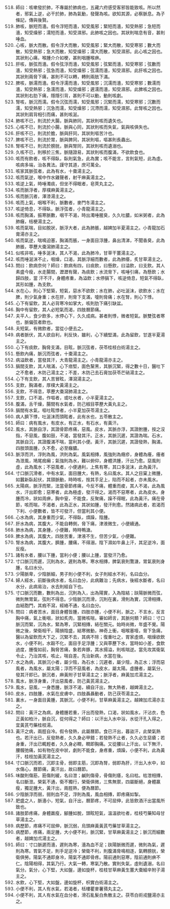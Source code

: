 518. 師曰：咳嗽發於肺，不專屬於肺病也，五藏六府感受客邪皆能致咳。所以然者，邪氣上逆，必干於肺，肺為氣動，發聲為咳。欲知其源，必察脈息。為子條記，傳與後賢。
519. 肺咳，脈短而濇。假令浮短而濇，知受風邪；緊短而濇，知受熱邪；急短而濇，知受燥邪；濡短而濇，知受濕邪。此肺咳之因也。其狀則喘息有音，甚則唾血。
520. 心咳，脈大而散。假令浮大而散，知受風邪；緊大而散，知受寒邪；數大而散，知受熱邪；急大而散，知受燥邪；濡大而散，知受濕邪。此心咳之因也。其狀則心痛，喉腫介介如梗，甚則咽腫喉痹。
521. 肝咳，脈弦而濇。假令弦浮而濇，知受風邪；弦緊而濇，知受寒邪；弦數而濇，知受熱邪；弦急而濇，知受燥邪；弦濡而濇，知受濕邪。此肝咳之因也。其狀則兩脅下痛，甚則不可以轉，轉則兩胠下滿。
522. 脾咳，脈濡而濇。假令浮濡而濇，知受風邪；沉濡而濇，知受寒邪；數濡而濇，知受熱邪；急濡而濇，知受燥邪；遲濡而濇，知受濕邪。此脾咳之因也。其狀則右肋下痛，隱隱引背，甚則不可以動，動則咳劇。
523. 腎咳，脈沉而濡。假令沉弦而濡，知受風邪；沉緊而濡，知受寒邪；沉數而濡，知受熱邪；沉急而濡，知受燥邪；沉滯而濡，知受濕邪。此腎咳之因也。其狀則肩背相引而痛，甚則咳涎。
524. 肺咳不已，則流於大腸，脈與肺同，其狀則咳而遺矢也。
525. 心咳不已，則流於小腸，脈與心同，其狀則咳而失氣，氣與咳俱失也。
526. 肝咳不已，則流於膽，脈與肝同，其狀則嘔苦汁也。
527. 脾咳不已，則流於胃，脈與脾同，其狀則嘔，嘔甚則長蟲出。
528. 腎咳不已，則流於膀胱，脈與腎同，其狀則咳而遺溺也。
529. 久咳不已，則移於三焦，脈隨證易，其狀則咳而腹滿，不欲飲食也。
530. 咳而有飲者，咳不得臥，臥則氣急，此為實；咳不能言，言則氣短，此為虛。咳病多端，治各異法。謹守其道，庶可萬全。
531. 咳家其脈弦者，此為有水，十棗湯主之。
532. 咳而氣逆，喉中作水雞聲者，射干麻黃湯主之。
533. 咳逆上氣，時唾濁痰，但坐不得眠者，皂莢丸主之。
534. 咳而脈浮者，厚樸麻黃湯主之。
535. 咳而脈沉者，澤漆湯主之。
536. 咳而上氣，咽喉不利，脈數者，麥門冬湯主之。
537. 咳逆倚息，不得臥，脈浮弦者，小青龍湯主之。
538. 咳而胸滿，振寒脈數，咽干不渴，時出濁唾腥臭，久久吐膿，如米粥者，此為肺癰，桔梗湯主之。
539. 咳而氣喘，目如脫狀，脈浮大者，此為肺脹，越婢加半夏湯主之。小青龍加石膏湯亦主之。
540. 咳而氣逆，喘鳴迫塞，胸滿而脹，一身面目浮腫，鼻出清涕，不聞香臭，此為肺脹，葶藶大棗瀉肺湯主之。
541. 似咳非咳，唾多涎沫，其人不渴，此為肺冷，甘草干薑湯主之。
542. 咳而唾涎沫不止，咽燥，口渴，其脈浮細而數者，此為肺痿，炙甘草湯主之。
543. 問曰：飲病奈何？師曰：飲病有四，曰痰飲，曰懸飲，曰溢飲，曰支飲。其人素盛今瘦，水走腸間，瀝瀝有聲，為痰飲；水流脅下，咳唾引痛，為懸飲；水歸四肢，當 汗不汗，身體疼重，為溢飲；水停膈下，咳逆倚息，短氣不得臥，其形如腫，為支飲。
544. 水在心，則心下堅築，短氣，惡水不欲飲；水在肺，必吐涎沫，欲飲水；水在脾，則少氣身重；水在肝，則脅下支滿，嚏則脅痛；水在腎，則心下悸。
545. 心下有留飲，其人必背寒冷如掌大，咳則肋下痛引缺盆。
546. 胸中有留飲，其人必短氣而渴，四肢曆節痛。
547. 夫平人，食少飲多，水停心下，久久成病。甚者則悸，微者短氣。脈雙弦者寒也，脈偏弦者飲也。
548. 夫短氣，有微飲者，當從小便去之。
549. 病者脈伏，其人欲自利，利反快，雖利，心下續堅滿，此為留飲，甘遂半夏湯主之。
550. 心下有痰飲，胸脅支滿，目眩，脈沉弦者，茯苓桂枝白術湯主之。
551. 懸飲內痛，脈沉而弦者，十棗湯主之。
552. 病溢飲者，當發其汗，大青龍湯主之。小青龍湯亦主之。
553. 膈間支飲，其人喘滿，心下痞堅，面色黧黑，其脈沉緊，得之數十日，醫吐下之不愈者，木防己湯主之；不差，木防己去石膏加茯苓芒硝湯主之。
554. 心下有支飲，其人苦冒眩，澤瀉湯主之。
555. 支飲，胸滿者，厚樸大黃湯主之。
556. 支飲，不得息，葶藶大棗瀉肺湯主之。
557. 支飲，口不渴，作嘔者，或吐水者，小半夏湯主之。
558. 腹滿，舌干燥，腸間有水氣者，防己椒目葶藶大黃丸主之。
559. 膈間有水氣，嘔吐眩悸者，小半夏加茯苓湯主之。
560. 病人臍下悸，吐涎沫而頭眩者，此有水也，五苓散主之。
561. 師曰：病有風水，有皮水，有正水，有石水，有黃汗。
562. 風水，其脈自浮，其證骨節疼痛，惡風。皮水，其脈亦浮，其證胕腫，按之沒指，不惡風，腹如鼓，不渴，當發其汗。正水，其脈沉遲，其證為喘。石水，其脈自沉，其證腹滿不喘，當利其小便。黃汗，其脈沉遲，其證發熱，胸滿，四肢頭面腫，久不愈，必至癰膿。
563. 脈浮而洪，浮則為風，洪則為氣。風氣相摶，風強則為癮疹，身體為癢，癢者為泄風，鳩尾痂癩；氣強則為水，難以俯仰，身體洪腫，汗出乃愈。惡風則虛，此為風水；不惡風者，小便通利，上焦有寒，其口多涎沫，此為黃汗。
564. 寸口脈沉滑者，中有水氣，面目腫大，有熱，名曰風水。其人之目窠上微腫，如蠶新臥起伏，其頸脈動，時時咳，按其手足上，陷而不起者，亦未風水。
565. 太陽病，脈浮而緊，法當骨節疼痛，今反不痛，體重而痠，其人不渴，此為風水，汗出即愈；惡寒者，此為極虛，發汗得之。渴而不惡寒者，此為皮水。身腫而冷，狀如周痹，胸中窒，不能食，反聚痛，躁不得眠，此為黃汗。痛在骨節，咳而喘，不渴者，此為正水，其狀如腫，發汗則愈。然諸病此者，若渴而下利、小便數者，皆不可發汗，但當利其小便。
566. 心水為病，其身重而少氣，不得臥，煩躁，陰腫。
567. 肝水為病，其腹大，不能自轉側，脅下痛，津液微生，小便續通。
568. 肺水為病，其身腫，小便難，時時鴨溏。
569. 脾水為病，其腹大，四肢苦重，津液不生，但苦少氣，小便難。
570. 腎水為病，其腹大，臍腫，腰痛，不得溺，陰下濕如牛鼻上汗，其足逆冷，面反瘦。
571. 諸有水者，腰以下腫，當利小便；腰以上腫，當發汗乃愈。
572. 寸口脈沉而遲，沉則為水，遲則為寒。寒水相摶，脾氣衰則鶩溏，胃氣衰則身腫，名曰水分。
573. 少陽脈卑，少陰脈細，男子則小便不利，女子則經水不利，名曰血分。
574. 婦人經水，前斷後病水者，名曰血分，此病難治；先病水，後經水斷者，名曰水分，此病易治，水去則經自下也。
575. 寸口脈沉而數，數則為出，沉則為入，出為陽實，入為陰結；趺陽脈微而弦，微則無胃氣，弦則不得息。少陰脈沉而滑，沉則在裏，滑則為實，沉滑相摶，血結胞門，其瘕不瀉，經絡不通，名曰血分。
576. 問曰：病者苦水，面目身體皆腫，四肢亦腫，小便不利，脈之，不言水，反言胸中痛，氣上衝咽，狀如炙肉，當微咳喘，審如師言，其脈何類？師曰：寸口脈沉而緊，沉為水，緊為寒，沉緊相摶，結在關元。始時尚微，年盛不覺。陽微之後，榮衛相干，陽損陰盛，結寒微動，神奇上衝，咽喉塞噎，脅下急痛，醫以為留飲而大下之，沉緊不去，其病不除；復重吐之，胃家虛煩，咽燥欲飲水，小便不利，水穀不化，面目手足浮腫；又與葶藶下水，當時如小差，食飲過度，腫復如前，胸脅苦痛，象若奔豚，其水揚溢，則咳喘逆。當先攻其衛氣令止，乃治其咳，咳止，喘自差。先治新病，水當在後。
577. 水之為病，其脈沉小者，屬少陰，為石水；沉遲者，屬少陰，為正水；浮而惡風者，為風水，屬太陽；浮而不惡風者，為皮水，屬太陽。虛腫者，屬氣分，發其汗即已。脈沉者，麻黃附子甘草湯主之；脈浮者，麻黃加朮湯主之。
578. 風水，脈浮身重，汗出惡風者，防己黃芪湯主之。
579. 風水，惡風，一身悉腫，脈浮不渴，續自汗出，無大熱者，越婢湯主之。
580. 皮水，四肢腫，水氣在皮膚中，四肢聶聶動者，防己茯苓湯主之。
581. 裏水，一身面目黃腫，其脈沉，小便不利，甘草麻黃湯主之。越婢加朮湯亦主之。
582. 問曰：黃汗之為病，身體腫若重，汗出而發熱，口渴，狀如風水，汗沾衣，色正黃如柏汁，脈自沉，從何得之？師曰：以汗出入水中浴，水從汗孔入得之，宜黃芪芍藥桂枝湯。
583. 黃汗之病，兩脛自冷。假令發熱，此屬曆節。食已汗出，暮盜汗，此榮氣熱也。若汗出已，反發熱者，久久身必甲錯；若發熱不止者，久久必生惡瘡；若身重，汗出已輒輕者，久久身必瞤，瞤即胸痛。又從腰以上汗出，以下無汗，腰髖弛痛，如有物在皮中狀，劇則不能食，身疼重，煩躁，小便不利，此為黃汗，桂枝加黃芪湯主之。
584. 寸口脈沉而若，沉即主骨，弱即主筋，沉即為腎，弱即為肝，汗出入水中，如水傷心，曆節痛，黃汗出，故曰曆節。
585. 味酸則傷筋，筋傷則緩，名曰泄；鹹則傷骨，骨傷則痿，名曰枯。枯泄相摶，名曰斷泄。榮氣不通，衛不獨行，榮衛俱微，三焦無禦，四屬斷絕，身體羸瘦，獨足腫大，黃汗出，兩脛熱，便為曆節。
586. 少陰脈浮而弱，弱則血不足，浮則為風，風血相摶，即疼痛如掣。
587. 肥盛之人，脈濇小，短氣，自汗出，曆節疼，不可屈伸，此皆飲酒汗出當風所致也。
588. 諸肢節疼痛，身體羸瘦，腳腫如脫，頭眩短氣，溫溫欲吐者，桂枝芍藥知母甘草湯主之。
589. 病歷節，疼痛不可屈伸，脈沉弱，烏頭麻黃黃芪芍藥甘草湯主之。
590. 病歷節，疼痛，兩足腫，大小便不利，脈沉緊，甘草麻黃湯主之；脈沉而細數者，越婢加朮湯主之。
591. 師曰：寸口脈遲而濇，遲則為寒，濇為血不足；趺陽脈微而遲，微則為氣，遲則為寒。胃氣不足，則手足逆冷；榮衛不利，則腹滿脅鳴相逐，氣轉膀胱，榮衛俱勞。陽氣不通即身冷，陽氣不通即骨疼。陽前通則惡寒，陰前通則痹不仁。陰陽相得，其氣乃行。大氣一轉，寒氣乃散。實則失氣，虛則遺溺，名曰氣分。氣分，心下堅，大如盤，邊如旋杯，桂枝甘草麻黃生薑大棗細辛附子湯主之。
592. 水飲，心下堅，大如盤，邊如旋杯，枳實白術湯主之。
593. 小便不利，其人有水氣，若渴者，栝樓瞿麥薯蕷丸主之。
594. 小便不利，其人有水氣在血分者，滑石亂髮白魚散主之。茯苓白術戎鹽湯亦主之。